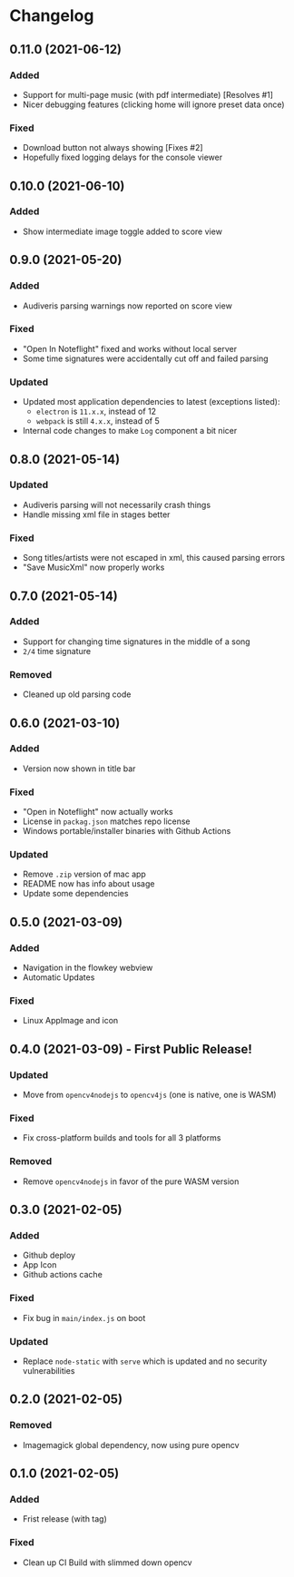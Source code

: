 # Changelog

## 0.11.0 (2021-06-12)

### Added

- Support for multi-page music (with pdf intermediate) [Resolves #1]
- Nicer debugging features (clicking home will ignore preset data once)

### Fixed

- Download button not always showing [Fixes #2]
- Hopefully fixed logging delays for the console viewer

## 0.10.0 (2021-06-10)

### Added

- Show intermediate image toggle added to score view

## 0.9.0 (2021-05-20)

### Added

- Audiveris parsing warnings now reported on score view

### Fixed

- "Open In Noteflight" fixed and works without local server
- Some time signatures were accidentally cut off and failed parsing

### Updated

- Updated most application dependencies to latest (exceptions listed):
  - `electron` is `11.x.x`, instead of 12
  - `webpack` is still `4.x.x`, instead of 5
- Internal code changes to make `Log` component a bit nicer

## 0.8.0 (2021-05-14)

### Updated

- Audiveris parsing will not necessarily crash things
- Handle missing xml file in stages better

### Fixed

- Song titles/artists were not escaped in xml, this caused parsing errors
- "Save MusicXml" now properly works

## 0.7.0 (2021-05-14)

### Added

- Support for changing time signatures in the middle of a song
- `2/4` time signature

### Removed

- Cleaned up old parsing code

## 0.6.0 (2021-03-10)

### Added

- Version now shown in title bar

### Fixed

- "Open in Noteflight" now actually works
- License in `packag.json` matches repo license
- Windows portable/installer binaries with Github Actions

### Updated

- Remove `.zip` version of mac app
- README now has info about usage
- Update some dependencies

## 0.5.0 (2021-03-09)

### Added

- Navigation in the flowkey webview
- Automatic Updates

### Fixed

- Linux AppImage and icon

## 0.4.0 (2021-03-09) - First Public Release!

### Updated

- Move from `opencv4nodejs` to `opencv4js` (one is native, one is WASM)

### Fixed

- Fix cross-platform builds and tools for all 3 platforms

### Removed

- Remove `opencv4nodejs` in favor of the pure WASM version

## 0.3.0 (2021-02-05)

### Added

- Github deploy
- App Icon
- Github actions cache

### Fixed

- Fix bug in `main/index.js` on boot

### Updated

- Replace `node-static` with `serve` which is updated and no security vulnerabilities

## 0.2.0 (2021-02-05)

### Removed

- Imagemagick global dependency, now using pure opencv

## 0.1.0 (2021-02-05)

### Added

- Frist release (with tag)

### Fixed

- Clean up CI Build with slimmed down opencv
